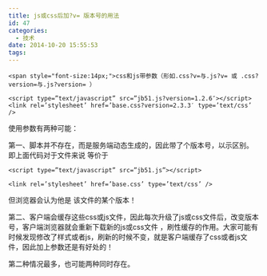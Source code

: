 ```yaml
---
title: js或css后加?v= 版本号的用法
id: 47
categories:
  - 技术
date: 2014-10-20 15:55:53
tags:
---
```


    <span style="font-size:14px;">css和js带参数（形如.css?v=与.js?v= 或 .css?version=与.js?version= ）  

    <script type=”text/javascript” src=”jb51.js?version=1.2.6″></script>  
    <link rel=’stylesheet’ href=’base.css?version=2.3.3′ type=’text/css’ />  

使用参数有两种可能：

第一、脚本并不存在，而是服务端动态生成的，因此带了个版本号，以示区别。  即上面代码对于文件来说 等价于

    <script type=”text/javascript” src=”jb51.js”></script>

    <link rel=’stylesheet’ href=’base.css’ type=’text/css’ />

但浏览器会认为他是 该文件的某个版本！

第二、客户端会缓存这些css或js文件，因此每次升级了js或css文件后，改变版本号，客户端浏览器就会重新下载新的js或css文件 ，刷性缓存的作用。大家可能有时候发现修改了样式或者js，刷新的时候不变，就是客户端缓存了css或者js文件，因此加上参数还是有好处的！

第二种情况最多，也可能两种同时存在。 </span>
